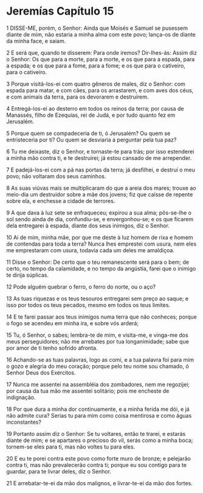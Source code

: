 # Jeremías Capítulo 15

1	DISSE-ME, porém, o Senhor: Ainda que Moisés e Samuel se pusessem diante de mim, não estaria a minha alma com este povo; lança-os de diante da minha face, e saiam.

2	E será que, quando te disserem: Para onde iremos? Dir-lhes-ás: Assim diz o Senhor: Os que para a morte, para a morte, e os que para a espada, para a espada; e os que para a fome, para a fome; e os que para o cativeiro, para o cativeiro.

3	Porque visitá-los-ei com quatro gêneros de males, diz o Senhor: com espada para matar, e com cães, para os arrastarem, e com aves dos céus, e com animais da terra, para os devorarem e destruírem.

4	Entregá-los-ei ao desterro em todos os reinos da terra; por causa de Manassés, filho de Ezequias, rei de Judá, e por tudo quanto fez em Jerusalém.

5	Porque quem se compadeceria de ti, ó Jerusalém? Ou quem se entristeceria por ti? Ou quem se desviaria a perguntar pela tua paz?

6	Tu me deixaste, diz o Senhor, e tornaste-te para trás; por isso estenderei a minha mão contra ti, e te destruirei; já estou cansado de me arrepender.

7	E padejá-los-ei com a pá nas portas da terra; já desfilhei, e destruí o meu povo; não voltaram dos seus caminhos.

8	As suas viúvas mais se multiplicaram do que a areia dos mares; trouxe ao meio-dia um destruidor sobre a mãe dos jovens; fiz que caísse de repente sobre ela, e enchesse a cidade de terrores.

9	A que dava à luz sete se enfraqueceu; expirou a sua alma; pôs-se-lhe o sol sendo ainda de dia, confundiu-se, e envergonhou-se; e os que ficarem dela entregarei à espada, diante dos seus inimigos, diz o Senhor.

10	Ai de mim, minha mãe, por que me deste à luz homem de rixa e homem de contendas para toda a terra? Nunca lhes emprestei com usura, nem eles me emprestaram com usura, todavia cada um deles me amaldiçoa.

11	Disse o Senhor: De certo que o teu remanescente será para o bem; de certo, no tempo da calamidade, e no tempo da angústia, farei que o inimigo te dirija súplicas.

12	Pode alguém quebrar o ferro, o ferro do norte, ou o aço?

13	As tuas riquezas e os teus tesouros entregarei sem preço ao saque; e isso por todos os teus pecados, mesmo em todos os teus limites.

14	E te farei passar aos teus inimigos numa terra que não conheces; porque o fogo se acendeu em minha ira, e sobre vós arderá;

15	Tu, ó Senhor, o sabes; lembra-te de mim, e visita-me, e vinga-me dos meus perseguidores; não me arrebates por tua longanimidade; sabe que por amor de ti tenho sofrido afronta.

16	Achando-se as tuas palavras, logo as comi, e a tua palavra foi para mim o gozo e alegria do meu coração; porque pelo teu nome sou chamado, ó Senhor Deus dos Exércitos.

17	Nunca me assentei na assembléia dos zombadores, nem me regozijei; por causa da tua mão me assentei solitário; pois me encheste de indignação.

18	Por que dura a minha dor continuamente, e a minha ferida me dói, e já não admite cura? Serias tu para mim como coisa mentirosa e como águas inconstantes?

19	Portanto assim diz o Senhor: Se tu voltares, então te trarei, e estarás diante de mim; e se apartares o precioso do vil, serás como a minha boca; tornem-se eles para ti, mas não voltes tu para eles.

20	E eu te porei contra este povo como forte muro de bronze; e pelejarão contra ti, mas não prevalecerão contra ti; porque eu sou contigo para te guardar, para te livrar deles, diz o Senhor.

21	E arrebatar-te-ei da mão dos malignos, e livrar-te-ei da mão dos fortes.

